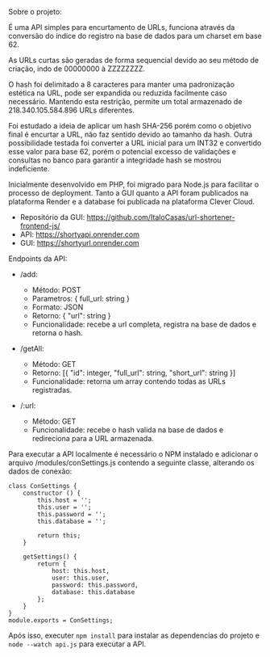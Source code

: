 Sobre o projeto:

É uma API simples para encurtamento de URLs, funciona através da conversão do índice do registro na base de dados para um charset em base 62.

As URLs curtas são geradas de forma sequencial devido ao seu método de criação, indo de 00000000 à ZZZZZZZZ.

O hash foi delimitado a 8 caracteres para manter uma padronização estética na URL, pode ser expandida ou reduzida facilmente caso necessário.
Mantendo esta restrição, permite um total armazenado de 218.340.105.584.896 URLs diferentes.

Foi estudado a ideia de aplicar um hash SHA-256 porém como o objetivo final é encurtar a URL, não faz sentido devido ao tamanho da hash.
Outra possibilidade testada foi converter a URL inicial para um INT32 e convertido esse valor para base 62, porém o potencial excesso de validações e consultas no banco para garantir a integridade hash se mostrou indeficiente.

Inicialmente desenvolvido em PHP, foi migrado para Node.js para facilitar o processo de deployment. 
Tanto a GUI quanto a API foram publicados na plataforma Render e a database foi publicada na plataforma Clever Cloud.

- Repositório da GUI:
https://github.com/ItaloCasas/url-shortener-frontend-js/
- API:
https://shortyapi.onrender.com
- GUI:
https://shortyurl.onrender.com

Endpoints da API:
- /add:
  - Método: POST
  - Parametros: { full_url: string }
  - Formato: JSON
  - Retorno: { "url": string }
  - Funcionalidade: recebe a url completa, registra na base de dados e retorna o hash.

- /getAll:
  - Método: GET
  - Retorno: [{ "id": integer, "full_url": string, "short_url": string }]
  - Funcionalidade: retorna um array contendo todas as URLs registradas.
 
- /:url:
  - Método: GET
  - Funcionalidade: recebe o hash valida na base de dados e redireciona para a URL armazenada.
 
Para executar a API localmente é necessário o NPM instalado e adicionar o arquivo /modules/conSettings.js contendo a seguinte classe, alterando os dados de conexão:
```
class ConSettings {
    constructor () {
        this.host = '';
        this.user = '';
        this.password = '';
        this.database = '';

        return this;
    }

    getSettings() {
        return {
            host: this.host,
            user: this.user,
            password: this.password,
            database: this.database
        };
    }
}
module.exports = ConSettings; 
```
Após isso, executer `npm install` para instalar as dependencias do projeto e `node --watch api.js` para executar a API.
